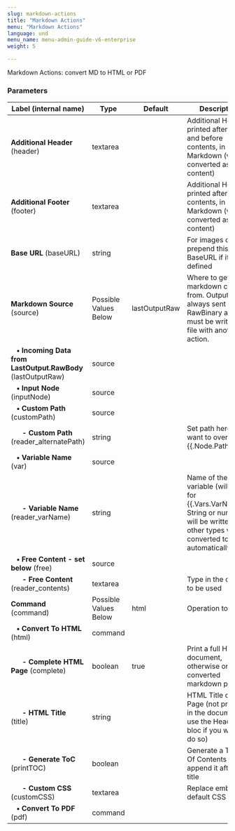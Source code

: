 ```yaml
---
slug: markdown-actions
title: "Markdown Actions"
menu: "Markdown Actions"
language: und
menu_name: menu-admin-guide-v6-enterprise
weight: 5

---
```


 Markdown Actions: convert MD to HTML or PDF

### Parameters
|Label (internal name)|Type|Default|Description|
|---|---|---|---|
|**Additional Header** (header)|textarea|<no value>|Additional Header printed after title and before contents, in Markdown (will be converted as content)|
|**Additional Footer** (footer)|textarea|<no value>|Additional Header printed after contents, in Markdown (will be converted as content)|
|**Base URL** (baseURL)|string|<no value>|For images or links, prepend this BaseURL if it is defined|
|**Markdown Source** (source)|Possible Values Below|lastOutputRaw|Where to get markdown content from. Output is always sent as RawBinary and must be written to file with another action.|
|**&nbsp;&nbsp;&nbsp;&bull; Incoming Data from LastOutput.RawBody** (lastOutputRaw)|source|<no value>||
|**&nbsp;&nbsp;&nbsp;&bull; Input Node** (inputNode)|source|<no value>||
|**&nbsp;&nbsp;&nbsp;&bull; Custom Path** (customPath)|source|<no value>||
|**&nbsp;&nbsp;&nbsp;&nbsp;&nbsp;&nbsp;- Custom Path** (reader_alternatePath)|string|<no value>|Set path here if you want to override {{.Node.Path}}|
|**&nbsp;&nbsp;&nbsp;&bull; Variable Name** (var)|source|<no value>||
|**&nbsp;&nbsp;&nbsp;&nbsp;&nbsp;&nbsp;- Variable Name** (reader_varName)|string|<no value>|Name of the variable (will look for {{.Vars.VarName}}). String or numbers will be written as is, other types will be converted to JSON automatically.|
|**&nbsp;&nbsp;&nbsp;&bull; Free Content - set below** (free)|source|<no value>||
|**&nbsp;&nbsp;&nbsp;&nbsp;&nbsp;&nbsp;- Free Content** (reader_contents)|textarea|<no value>|Type in the content to be used|
|**Command** (command)|Possible Values Below|html|Operation to apply|
|**&nbsp;&nbsp;&nbsp;&bull; Convert To HTML** (html)|command|<no value>||
|**&nbsp;&nbsp;&nbsp;&nbsp;&nbsp;&nbsp;- Complete HTML Page** (complete)|boolean|true|Print a full HTML document, otherwise only the converted markdown part|
|**&nbsp;&nbsp;&nbsp;&nbsp;&nbsp;&nbsp;- HTML Title** (title)|string|<no value>|HTML Title of the Page (not printed in the document, use the Header bloc if you wish to do so)|
|**&nbsp;&nbsp;&nbsp;&nbsp;&nbsp;&nbsp;- Generate ToC** (printTOC)|boolean|<no value>|Generate a Table Of Contents and append it after the title|
|**&nbsp;&nbsp;&nbsp;&nbsp;&nbsp;&nbsp;- Custom CSS** (customCSS)|textarea|<no value>|Replace embedded default CSS|
|**&nbsp;&nbsp;&nbsp;&bull; Convert To PDF** (pdf)|command|<no value>||





